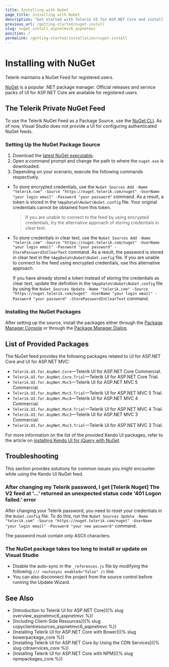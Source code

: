 ```yaml
---
title: Installing with NuGet
page_title: Installing with NuGet
description: "Get started with Telerik UI for ASP.NET Core and install the NuGet packages of the helpers."
previous_url: /getting-started/nuget-install
slug: nuget_install_aspnetmvc6_aspnetmvc
position: 7
permalink: /getting-started/installation/nuget-install
---
```


# Installing with NuGet

Telerik maintains a NuGet Feed for registered users.

[NuGet](https://www.nuget.org) is a popular .NET package manager. Official releases and service packs of UI for ASP.NET Core are available for registered users.

## The Telerik Private NuGet Feed

To use the Telerik NuGet Feed as a Package Source, use the [NuGet CLI](http://docs.nuget.org/consume/Command-Line-Reference). As of now, Visual Studio does not provide a UI for configuring authenticated NuGet feeds.

### Setting Up the NuGet Package Source

1. Download the [latest NuGet executable](https://dist.nuget.org/win-x86-commandline/latest/nuget.exe).
1. Open a command prompt and change the path to where the `nuget.exe` is downloaded.
1. Depending on your scenario, execute the following commands respectively.

  * To store encrypted credentials, use the `NuGet Sources Add -Name "telerik.com" -Source "https://nuget.telerik.com/nuget" -UserName "your login email" -Password "your password"` command. As a result, a token is stored in the `%AppData%\NuGet\NuGet.config` file. Your original credentials cannot be obtained from this token.

    > If you are unable to connect to the feed by using encrypted credentials, try the alternative approach of storing credentials in clear text.

  * To store credentials in clear text, use the `NuGet Sources Add -Name "telerik.com" -Source "https://nuget.telerik.com/nuget" -UserName "your login email" -Password "your password" -StorePasswordInClearText` command. As a result, the password is stored in clear text in the `%AppData%\NuGet\NuGet.config` file. If you are unable to connect to the feed using encrypted credentials, use this alternative approach.

    If you have already stored a token instead of storing the credentials as clear text, update the definition in the `%AppData%\NuGet\NuGet.config` file by using the `NuGet Sources Update -Name "telerik.com" -Source "https://nuget.telerik.com/nuget" -UserName "your login email" -Password "your password" -StorePasswordInClearText` command.

### Installing the NuGet Packages

After setting up the source, install the packages either through the [Package Manager Console](http://docs.nuget.org/Consume/Package-Manager-Console) or through the [Package Manager Dialog](https://docs.nuget.org/consume/package-manager-dialog).

## List of Provided Packages

The NuGet feed provides the following packages related to UI for ASP.NET Core and UI for ASP.NET MVC:

- `Telerik.UI.for.AspNet.Core`&mdash;Telerik UI for ASP.NET Core Commercial.
- `Telerik.UI.for.AspNet.Core.Trial`&mdash;Telerik UI for ASP.NET Core Trial.
- `Telerik.UI.for.AspNet.Mvc5`&mdash;Telerik UI for ASP.NET MVC 5 Commercial.
- `Telerik.UI.for.AspNet.Mvc5.Trial`&mdash;Telerik UI for ASP.NET MVC 5 Trial.
- `Telerik.UI.for.AspNet.Mvc4`&mdash;Telerik UI for ASP.NET MVC 4 Commercial.
- `Telerik.UI.for.AspNet.Mvc4.Trial`&mdash;Telerik UI for ASP.NET MVC 4 Trial.
- `Telerik.UI.for.AspNet.Mvc3`&mdash;Telerik UI for ASP.NET MVC 3 Commercial.
- `Telerik.UI.for.AspNet.Mvc3.Trial`&mdash;Telerik UI for ASP.NET MVC 3 Trial.

For more information on the list of the provided Kendo UI packages, refer to the article on [installing Kendo UI for jQuery with NuGet](https://docs.telerik.com/kendo-ui/intro/installation/nuget-install).

## Troubleshooting

This section provides solutions for common issues you might encounter while using the Kendo UI NuGet feed.

### After changing my Telerik password, I get [Telerik Nuget] The V2 feed at '...' returned an unexpected status code '401 Logon failed.' error

After changing your Telerik password, you need to reset your credentials in the `NuGet.config` file. To do this, run the `NuGet Sources Update -Name "telerik.com" -Source "https://nuget.telerik.com/nuget" -UserName "your login email" -Password "your new password"` command.

The password must contain only ASCII characters.

### The NuGet package takes too long to install or update on Visual Studio

* Disable the auto-sync in the `_references.js` file by modifying the following `/// <autosync enabled="false" />` line.
* You can also disconnect the project from the source control before running the Update Wizard.

## See Also

* [Introduction to Telerik UI for ASP.NET Core]({% slug overview_aspnetmvc6_aspnetmvc %})
* [Including Client-Side Resources]({% slug copyclientresources_aspnetmvc6_aspnetmvc %})
* [Installing Telerik UI for ASP.NET Core with Bower]({% slug bowerpackage_core %})
* [Installing Telerik UI for ASP.NET Core by Using the CDN Services]({% slug cdnservices_core %})
* [Installing Telerik UI for ASP.NET Core with NPM]({% slug npmpackages_core %})
